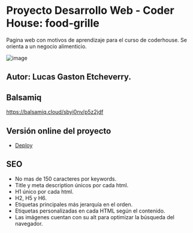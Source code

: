 # Proyecto Desarrollo Web - Coder House: food-grille
Pagina web con motivos de aprendizaje para el curso de coderhouse. Se orienta a un negocio alimenticio.  

![image](https://letcheverry.000webhostapp.com/assets/img/logo_wix.png) 

## Autor: Lucas Gaston Etcheverry.

## Balsamiq
https://balsamiq.cloud/sbyi0nv/p5z2jdf

## Versión online del proyecto

* [Deploy](https://letcheverry.000webhostapp.com/)


## SEO
* No mas de 150 caracteres por keywords.
* Title y meta description únicos por cada html.
* H1 único por cada html.
* H2, H5 y H6.
* Etiquetas principales más jerarquía en el orden.
* Etiquetas personalizadas en cada HTML según el contenido. 
* Las imágenes cuentan con su alt para optimizar la búsqueda del navegador.



